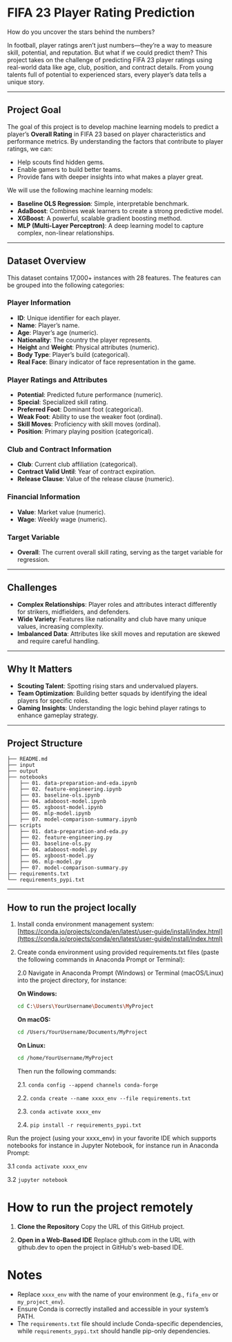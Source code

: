 # **FIFA 23 Player Rating Prediction**
How do you uncover the stars behind the numbers?

In football, player ratings aren’t just numbers—they’re a way to measure skill, potential, and reputation. But what if we could predict them? This project takes on the challenge of predicting FIFA 23 player ratings using real-world data like age, club, position, and contract details. From young talents full of potential to experienced stars, every player’s data tells a unique story.

---

## **Project Goal**
The goal of this project is to develop machine learning models to predict a player’s **Overall Rating** in FIFA 23 based on player characteristics and performance metrics. By understanding the factors that contribute to player ratings, we can:

- Help scouts find hidden gems.
- Enable gamers to build better teams.
- Provide fans with deeper insights into what makes a player great.

We will use the following machine learning models:

- **Baseline OLS Regression**: Simple, interpretable benchmark.
- **AdaBoost**: Combines weak learners to create a strong predictive model.
- **XGBoost**: A powerful, scalable gradient boosting method.
- **MLP (Multi-Layer Perceptron)**: A deep learning model to capture complex, non-linear relationships.

---

## **Dataset Overview**
This dataset contains 17,000+ instances with 28 features. The features can be grouped into the following categories:

### **Player Information**
- **ID**: Unique identifier for each player.
- **Name**: Player’s name.
- **Age**: Player’s age (numeric).
- **Nationality**: The country the player represents.
- **Height** and **Weight**: Physical attributes (numeric).
- **Body Type**: Player’s build (categorical).
- **Real Face**: Binary indicator of face representation in the game.

### **Player Ratings and Attributes**
- **Potential**: Predicted future performance (numeric).
- **Special**: Specialized skill rating.
- **Preferred Foot**: Dominant foot (categorical).
- **Weak Foot**: Ability to use the weaker foot (ordinal).
- **Skill Moves**: Proficiency with skill moves (ordinal).
- **Position**: Primary playing position (categorical).

### **Club and Contract Information**
- **Club**: Current club affiliation (categorical).
- **Contract Valid Until**: Year of contract expiration.
- **Release Clause**: Value of the release clause (numeric).

### **Financial Information**
- **Value**: Market value (numeric).
- **Wage**: Weekly wage (numeric).

### **Target Variable**
- **Overall**: The current overall skill rating, serving as the target variable for regression.

---

## **Challenges**
- **Complex Relationships**: Player roles and attributes interact differently for strikers, midfielders, and defenders.
- **Wide Variety**: Features like nationality and club have many unique values, increasing complexity.
- **Imbalanced Data**: Attributes like skill moves and reputation are skewed and require careful handling.

---

## **Why It Matters**
- **Scouting Talent**: Spotting rising stars and undervalued players.
- **Team Optimization**: Building better squads by identifying the ideal players for specific roles.
- **Gaming Insights**: Understanding the logic behind player ratings to enhance gameplay strategy.

---

## **Project Structure**
```plaintext
├── README.md
├── input
├── output
├── notebooks
│   ├── 01. data-preparation-and-eda.ipynb
│   ├── 02. feature-engineering.ipynb
│   ├── 03. baseline-ols.ipynb
│   ├── 04. adaboost-model.ipynb
│   ├── 05. xgboost-model.ipynb
│   ├── 06. mlp-model.ipynb
│   ├── 07. model-comparison-summary.ipynb
├── scripts
│   ├── 01. data-preparation-and-eda.py
│   ├── 02. feature-engineering.py
│   ├── 03. baseline-ols.py
│   ├── 04. adaboost-model.py
│   ├── 05. xgboost-model.py
│   ├── 06. mlp-model.py
│   ├── 07. model-comparison-summary.py
├── requirements.txt
└── requirements_pypi.txt
```
---

## How to run the project locally

1. Install conda environment management system: [https://conda.io/projects/conda/en/latest/user-guide/install/index.html](https://conda.io/projects/conda/en/latest/user-guide/install/index.html)

2. Create conda environment using provided requirements.txt files (paste the following commands in Anaconda Prompt or Terminal):

   2.0 Navigate in Anaconda Prompt (Windows) or Terminal (macOS/Linux) into the project directory, for instance:  

   **On Windows:**  
   ```bash
   cd C:\Users\YourUsername\Documents\MyProject
   ```
   **On macOS:**
   ```bash
   cd /Users/YourUsername/Documents/MyProject
   ```
   **On Linux:**
   ```bash
   cd /home/YourUsername/MyProject
   ```
   Then run the following commands:
   
   2.1. `conda config --append channels conda-forge`

   2.2. `conda create --name xxxx_env --file requirements.txt`

   2.3. `conda activate xxxx_env`

   2.4. `pip install -r requirements_pypi.txt`

  Run the project (using your xxxx_env) in your favorite IDE which supports notebooks for instance in Jupyter Notebook, for instance run in Anaconda Prompt:

  3.1 `conda activate xxxx_env`

  3.2 `jupyter notebook`

  # How to run the project remotely

  1. **Clone the Repository**
     Copy the URL of this GitHub project.

  2. **Open in a Web-Based IDE**
     Replace github.com in the URL with github.dev to open the project in GitHub's web-based IDE.

  # **Notes**

  - Replace `xxxx_env` with the name of your environment (e.g., `fifa_env` or `my_project_env`).
  - Ensure Conda is correctly installed and accessible in your system’s PATH.
  - The `requirements.txt` file should include Conda-specific dependencies, while `requirements_pypi.txt` should handle pip-only dependencies.
